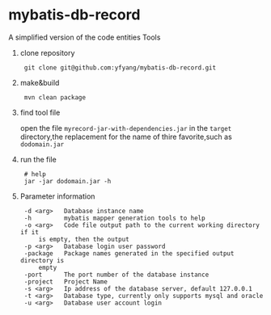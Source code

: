 # mybatis-db-record
A simplified version of the code entities Tools

1. clone repository
    
        git clone git@github.com:yfyang/mybatis-db-record.git
    
2. make&build

        mvn clean package
        
3. find tool file

    open the file `myrecord-jar-with-dependencies.jar` in the `target` directory,the replacement for the name of thire favorite,such as `dodomain.jar`
    
4. run the file

        # help
        jar -jar dodomain.jar -h
 
5. Parameter information

        
        -d <arg>   Database instance name
        -h         mybatis mapper generation tools to help
        -o <arg>   Code file output path to the current working directory if it
            is empty, then the output
        -p <arg>   Database login user password
        -package   Package names generated in the specified output directory is
            empty
        -port      The port number of the database instance
        -project   Project Name
        -s <arg>   Ip address of the database server, default 127.0.0.1
        -t <arg>   Database type, currently only supports mysql and oracle
        -u <arg>   Database user account login
